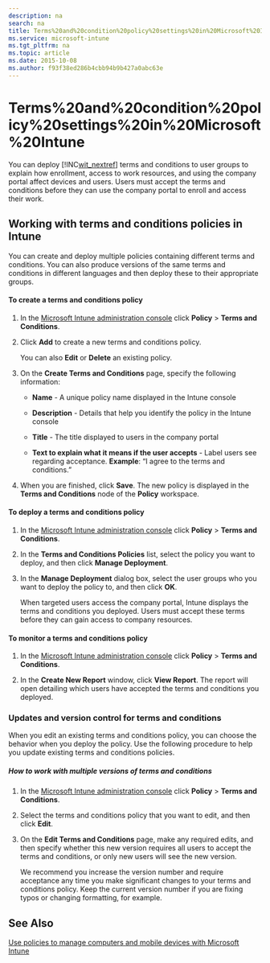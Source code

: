 ```yaml
---
description: na
search: na
title: Terms%20and%20condition%20policy%20settings%20in%20Microsoft%20Intune
ms.service: microsoft-intune
ms.tgt_pltfrm: na
ms.topic: article
ms.date: 2015-10-08
ms.author: f93f38ed286b4cbb94b9b427a0abc63e
---
```

# Terms%20and%20condition%20policy%20settings%20in%20Microsoft%20Intune
You can deploy [!INC[wit_nextref](../Token/wit_nextref_md.md)] terms and conditions to user groups to explain how enrollment, access to work resources, and using the company portal affect devices and users. Users must accept the terms and conditions before they can use the company portal to enroll and access their work.

## Working with terms and conditions policies in Intune
You can create and deploy multiple policies containing different terms and conditions. You can also produce versions of the same terms and conditions in different languages and then deploy these to their appropriate groups.

#### To create a terms and conditions policy

1. In the [Microsoft Intune administration console](http://manage.microsoft.com) click **Policy** &gt; **Terms and Conditions**.

2. Click **Add** to create a new terms and conditions policy.

   You can also **Edit** or **Delete** an existing policy.

3. On the **Create Terms and Conditions** page, specify the following information:

   - **Name** - A unique policy name displayed in the Intune console

   - **Description** - Details that help you identify the policy in the Intune console

   - **Title** - The title displayed to users in the company portal

   - **Text to explain what it means if the user accepts** - Label users see regarding acceptance. **Example**: “I agree to the terms and conditions.”

4. When you are finished, click **Save**. The new policy is displayed in the **Terms and Conditions** node of the **Policy** workspace.

#### To deploy a terms and conditions policy

1. In the [Microsoft Intune administration console](http://manage.microsoft.com) click **Policy** &gt; **Terms and Conditions**.

2. In the **Terms and Conditions Policies** list, select the policy you want to deploy, and then click **Manage Deployment**.

3. In the **Manage Deployment** dialog box, select the user groups who you want to deploy the policy to, and then click **OK**.

   When targeted users access the company portal, Intune displays the terms and conditions you deployed. Users must accept these terms before they can gain access to company resources.

#### To monitor a terms and conditions policy

1. In the [Microsoft Intune administration console](http://manage.microsoft.com) click **Policy** &gt; **Terms and Conditions**.

2. In the **Create New Report** window, click **View Report**. The report will open detailing which users have accepted the terms and conditions you deployed.

### <a name="BKMK_TCVers"></a>Updates and version control for terms and conditions
When you edit an existing terms and conditions policy, you can choose the behavior when you deploy the policy. Use the following procedure to help you update existing terms and conditions policies.

##### How to work with multiple versions of terms and conditions

1. In the [Microsoft Intune administration console](http://manage.microsoft.com) click **Policy** &gt; **Terms and Conditions**.

2. Select the terms and conditions policy that you want to edit, and then click **Edit**.

3. On the **Edit Terms and Conditions** page, make any required edits, and then specify whether this new version requires all users to accept the terms and conditions, or only new users will see the new version.

   We recommend you increase the version number and require acceptance any time you make significant changes to your terms and conditions policy. Keep the current version number if you are fixing typos or changing formatting, for example.

## See Also
[Use policies to manage computers and mobile devices with Microsoft Intune](../Topic/Use_policies_to_manage_computers_and_mobile_devices_with_Microsoft_Intune.md)

